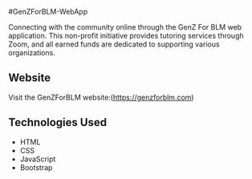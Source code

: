 #GenZForBLM-WebApp

Connecting with the community online through the GenZ For BLM web application. This non-profit initiative provides tutoring services through Zoom, and all earned funds are dedicated to supporting various organizations.

## Website
Visit the GenZForBLM website:(https://genzforblm.com)

## Technologies Used
- HTML
- CSS
- JavaScript
- Bootstrap


